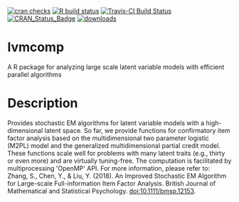 [![cran checks](https://cranchecks.info/badges/summary/lvmcomp)](https://cran.r-project.org/web/checks/check_results_lvmcomp.html)
[![R build status](https://github.com/slzhang-fd/lvmcomp/workflows/R-CMD-check/badge.svg)](https://github.com/slzhang-fd/lvmcomp/actions?workflow=R-CMD-check)
[![Travis-CI Build Status](https://travis-ci.com/slzhang-fd/lvmcomp.svg?branch=master)](https://travis-ci.com/slzhang-fd/lvmcomp)
[![CRAN\_Status\_Badge](http://www.r-pkg.org/badges/version/lvmcomp)](https://cran.r-project.org/package=lvmcomp)
[![downloads](http://cranlogs.r-pkg.org/badges/lvmcomp)](https://www.rdocumentation.org/trends)

# lvmcomp
A R package for analyzing large scale latent variable models with efficient parallel algorithms

# Description
Provides stochastic EM algorithms for latent variable models
with a high-dimensional latent space. So far, we provide functions for confirmatory item
factor analysis based on the multidimensional two parameter logistic (M2PL) model and the 
generalized multidimensional partial credit model. These functions scale well for problems
with many latent traits (e.g., thirty or even more) and are virtually tuning-free.
The computation is facilitated by multiprocessing 'OpenMP' API.
For more information, please refer to:
Zhang, S., Chen, Y., & Liu, Y. (2018). An Improved Stochastic EM Algorithm for Large-scale
Full-information Item Factor Analysis. British Journal of Mathematical and Statistical
Psychology. <doi:10.1111/bmsp.12153>.